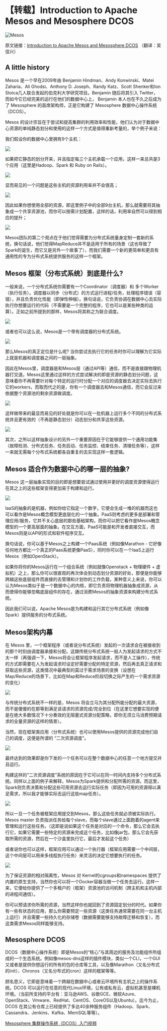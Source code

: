 # 【转载】Introduction to Apache Mesos and Mesosphere DCOS

![Mesos](i/Mesos/apache-mesos-logo.jpg)

原文链接：[Introduction to Apache Mesos and Mesosphere DCOS](https://filipv.net/2015/08/27/introduction-to-apache-mesos-and-mesosphere-dcos/) （翻译：吴佳兴）

## A little history

Mesos 是一个早在2009年由 Benjamin Hindman、Andy Konwinski、Matei Zaharia、Ali Ghodsi、Anthony D. Joseph、Randy Katz、Scott Shenker和Ion Stoica几人联合发起的伯克利大学研究项目。Benjamin 随后将其引入 Twitter，而如今它已经完美的运行在他们的数据中心上， Benjamin 本人也在不久之后成为了 Mesosphere 的首席架构师，正是它构建了 Mesosphere 数据中心操作系统（DCOS）。

Mesos 的设计宗旨在于尝试和提高集群的利用效率和性能，他们认为对于数据中心资源的单纯静态划分和使用的这样一个方式是值得重新考量的，举个例子来说：

我们假设你的数据中心里拥有9个主机：

![](i/Mesos/mesos1.png)

如果把它静态的划分开来，并且指定每三个主机承载一个应用，这样一来总共是3个应用（这里是Hadoop、Spark 和 Ruby on Rails）。

![](i/Mesos/mesos2.png)

显而易见的一个问题是这些主机的资源利用率并不会很高；

![](i/Mesos/mesos3.png)

因此如果你想使用全部的资源，即这里例子中的全部9台主机，那么就需要将其抽象成一个共享资源池，而你可以按需计划配置，这样的话，利用率自然可以得到相应的提升；

![](i/Mesos/mesos4.png)


Mesos团队的第二个观点在于他们觉得需要为分布式系统量身定制一套新的系统，换句话说，他们觉得MapReduce并不是适用于所有的场景（这也导致了Spark的诞生，而它又是另外一个故事了），而我们需要一个新的更简单和更具有通用性的专为分布式系统提供服务的这样一个框架。

## Mesos 框架（分布式系统）到底是什么?

一般来说，一个分布式系统你需要有一个Coordinator（调度器）和 多个Worker（执行任务）。调度器以同步（分布式）的方式运行进程/任务，处理程序错误（容错），并且负责优化性能（即弹性伸缩）。换句话说，它负责协调在数据中心去实际执行你想要运行的代码（不需要是一个完整的程序，它也可以是某些种类的运算）。正如之前所提到的那样，Mesos将其称之为联合调度。

![](i/Mesos/mesos5.png)

或者也可以这么说，Mesos是一个带有调度器的分布式系统。

![](i/Mesos/mesos6.png)

那么Mesos的真正定位是什么呢? 当你尝试去执行它的任务时你可以理解为它实际上就是机器和调度器之间的一层抽象。

因此在Mesos里，调度器是和Mesos层（通过API等）通信，而不是直接跟物理机器打交道。Mesos这里通过这样的方式尝试解决的即是资源的静态划分问题，这意味着你不再需要针对每个特定的运行时分配一个对应的调度器去决定实际去执行它的workers，而取而代之的是，你有一个调度器去和Mesos通信，而它会反过来依据整个资源池的剩余资源做调度。

![](i/Mesos/mesos7.png)

这样做带来的最显而易见的好处就是你可以在一批机器上运行多个不同的分布式系统并且更有效的（不再是静态划分）动态划分和共享这些资源。

![](i/Mesos/mesos8.png)

其次，之所以这样抽象设计的另外一个重要原因在于它能够提供一个通用功能集（故障检测、分布式任务、任务启动、任务监控、结束任务、清理任务等），这样一来就无需每个分布式系统都各自重复的去实现这样一套逻辑。

## Mesos 适合作为数据中心的哪一层的抽象?

Mesos 这一层抽象实现的目的即是想要尝试通过使用并更好的调度资源使得运行在其之上的这些框架变得更加易于构建和运行。

![](i/Mesos/mesos9.png)

IaaS的抽象的是机器，例如你给它指定一个数字，它便会生成一堆的机器而这也可以看作是Mesos概念模型更底层化的一个抽象。PaaS则考虑的更多是部署和管理应用/服务，它并不关心底层的那些基础架构，而你可以把它看作是Mesos概念模型的一个更高层面的抽象。在交互方面，PaaS可能是和开发者直接交互，而Mesos则是以API的形式和软件程序交互。

换句话说，你可以基于Mesos之上构建一个Paas系统（例如像Marathon - 它好像任何地方都比一个真正的Paas系统更像PaaS），同时你可以在一个IaaS上运行Mesos（例如OpenStack）。

如果你将你的Mesos运行在一个组合系统（例如就像Openstack + 物理硬件 + 虚拟机）之上，那么你可以很直观的再次体会到动态划分资源的好处，那便是你能够跨越这些底层组件而直接的去管理和计划你的工作负载，某种意义上来说，你可以认为Mesos类似于是一个数据中心的内核，即它负责将物理机器抽象成资源，从而使得你能够忽略底层组件的存在，通过消费Mesos的抽象资源来构建分布式系统。

因此我们可以说，Apache Mesos是为构建和运行其它分布式系统（例如像Spark）提供服务的分布式系统。

## Mesos架构内幕

在 Mesos 里，一个框架程序（或者说分布式系统）发起的一次请求会在被接收到的那个时刻由调度器承接和分配。这跟传统分布式系统一般人为发起请求的方式不太一样（再强调一下，Mesos将会让框架程序发起请求，而不是人工操作），传统的方式即需要在人为发起请求时设定好需要分配的特定资源，然后再去真正请求和获取这些资源，这类情况中最典型的莫过于需求场景的变换（设想在Map/Reduce的场景下，比如在Map和Reduce阶段切换之际产生的一个需求资源的变化）

![](i/Mesos/mesos10.png)

与传统分布式系统不一样的是，Mesos 将会立马为其分配所能分配的最大资源，而不是傻傻的在那等到满足该请求的资源完成/完全到位（在这里它想要实现的便是在绝大多数情况下十分奏效的无阻塞式资源分配策略，即你无须立马消费预期请求的全量资源的这样的情景）。

当然，现在框架类应用（分布式系统）也可以使用Mesos提供的资源完成他们自己的调度，这便是所谓的 “二次资源调度”。

![](i/Mesos/mesos11.png)

最终达到的效果即是你下发的一个任务可以在整个数据中心的任意一个地方提交并且运行。

构建这样的“二次资源调度”系统的原因在于它可以在同一时间内支持多个分布式系统。同样以上面的例子来解释，Mesos为Spark提供和分配所需的资源。而这里，Spark则负责决策和分配这些可用资源去运行实际任务（即因为可用的资源得以满足需求，所以我才能够实际去运行这些map任务）。

![](i/Mesos/mesos12.png)

所以一旦一个任务被框架应用提交到Mesos，那么这些任务就必须被实际执行。Mesos master 负责指派任务给每个slave，而每个slave通过上面跑着的agent来管理和运行这些任务。（这即是说如果这个任务是对应的一个命令，那么它会去执行它，如果它需要一些特定的资源来完成这个任务，比如像jar包，那么它会先获取所需的资源，然后在一个沙盒里执行它，最后才发起这个任务）

或者说你也可以这样，框架应用可以通过一个执行器（框架应用需要一个中间层，这个中间层可以用来多线程执行任务）来灵活的决定它想要执行的任务。

![](i/Mesos/mesos13.png)

为了保证资源的相对隔离性，Mesos 对 Kernel的cgroups和namespaces 提供了内置的原生支持，当然你也可以将一个Docker容器当做一个任务去运行。这样一来，它便给你提供了一个多租户的（框架）资源池的访问机制（跨主机和主机内部的进程间通信）。

你可以预请求你所需的资源，当然这样你也就回到了资源固定划分的时代。如果你有一些有状态的应用，那么你需要预定一些资源（这类任务通常需要在同一台主机上运行）并且需要一些持久化的存储卷（数据需要能够支持故障迁移和恢复），而这类需求Mesos同样能够支持。

## Mesosphere DCOS

DCOS（数据中心操作系统）即是Mesos的“核心”与其周边的服务及功能组件所组成的一个生态系统。例如像mesos-dns这样的插件模块，类似一个CLI，一个GUI又或者是提供你想运行的所有的包的仓库等工具，以及像Marathon（又名分布式的init）、Chronos（又名分布式的cron）这样的框架等等。

顾名思义，它即是意味着一个跨越在数据中心或者云环境所有主机之上的操作系统。DCOS 可以运行在任意的现代Linux环境，公有或私有云，虚拟机甚至是裸机环境。（当前所支持的平台有：亚马逊AWS、谷歌GCE、微软Azure、OpenStack、Vmware、RedHat、CentOS、CoreOS以及Ubuntu）。迄今为止，DCOS 在其公有仓库上已经提供了多达40余种服务组件（Hadoop、Spark、Cassandra、Jenkins、Kafka、MemSQL等等）。

[Mesosphere 集群操作系统（DCOS）入门视频](https://youtu.be/0I6qG9RQUnY)